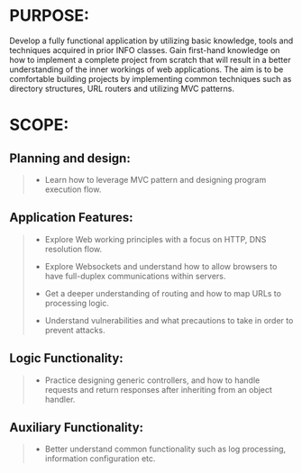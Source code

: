 # PURPOSE: 
Develop a fully functional application by utilizing basic knowledge, tools and techniques acquired in prior INFO classes. Gain first-hand knowledge on  how to implement a complete project from scratch that will result in a better understanding of the inner workings of web applications. The aim is to be comfortable building projects by implementing common techniques such as directory structures, URL routers and utilizing MVC patterns.

# SCOPE:

## Planning and design:
> - Learn how to leverage MVC pattern and designing program execution flow.
## Application Features:
> - Explore Web working principles with a focus on HTTP, DNS resolution flow.
>
> - Explore Websockets and understand how to allow browsers to have full-duplex communications       within servers.
>
> - Get a deeper understanding of routing and how to map URLs to processing logic.
>
>  - Understand  vulnerabilities and what precautions to take in order to prevent attacks.
>
## Logic Functionality:
> - Practice designing generic controllers, and how to handle requests and return responses after    inheriting from an object handler.
## Auxiliary Functionality:
> - Better understand common functionality such as log processing, information configuration etc.

